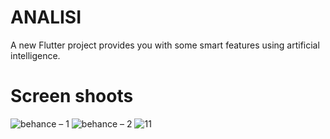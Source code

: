 # ANALISI

A new Flutter project provides you with some smart features using artificial intelligence.

# Screen shoots

![behance – 1](https://user-images.githubusercontent.com/61250075/194908973-9a1c2bea-6300-42ee-83ba-ba849692fe49.jpg)
![behance – 2](https://user-images.githubusercontent.com/61250075/194908959-251bd7d4-8e9b-4c5a-bcef-dea4388cacad.jpg)
![11](https://user-images.githubusercontent.com/61250075/194908983-97f086d2-5065-4f09-ab79-ef51e7b19b5a.jpg)

